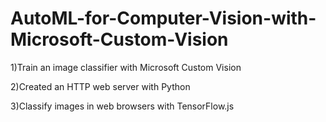 # AutoML-for-Computer-Vision-with-Microsoft-Custom-Vision

1)Train an image classifier with Microsoft Custom Vision

2)Created an HTTP web server with Python

3)Classify images in web browsers with TensorFlow.js
